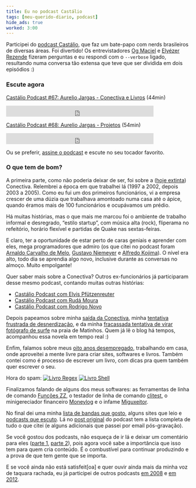 ```yaml
---
title: Eu no podcast Castálio
tags: [meu-querido-diario, podcast]
hide_ads: true
worked: 3:00
---
```


Participei do [podcast Castálio](http://castalio.info), que faz um bate-papo com nerds brasileiros de diversas áreas. Foi divertido! Os entrevistadores [Og Maciel](https://twitter.com/OgMaciel) e [Elyézer Rezende](https://twitter.com/elyezer) fizeram perguntas e eu respondi com o `--verbose` ligado, resultando numa conversa tão extensa que teve que ser dividida em dois episódios :)

### Escute agora

[Castálio Podcast #67: Aurelio Jargas - Conectiva e Livros](http://castalio.info/episodio-67-aurelio-jargas-conectiva-e-livros.html) (44min)

<iframe src="https://archive.org/embed/castalio-podcast-67" width="80%" height="30" frameborder="0"></iframe>

[Castálio Podcast #68: Aurelio Jargas - Projetos](http://castalio.info/episodio-68-aurelio-jargas-projetos.html) (54min)

<iframe src="https://archive.org/embed/castalio-podcast-68" width="80%" height="30" frameborder="0"></iframe>

Ou se preferir, [assine o podcast](http://feeds.feedburner.com/CastalioPodcastMP3) e escute no seu tocador favorito.

### O que tem de bom?

A primeira parte, como não poderia deixar de ser, foi sobre a ([hoje extinta](http://br-linux.org/2015/01/conectiva-sa-esta-fechando-e-busca-interessados-em-comprar-direitos-de-apostilas-e-outros-materiais.html)) Conectiva. Relembrei a época em que trabalhei lá (1997 a 2002, depois 2003 a 2005). Como eu fui um dos primeiros funcionários, vi a empresa crescer de uma dúzia que trabalhava amontoado numa casa até o ápice, quando éramos mais de 100 funcionários e ocupávamos um prédio.

Há muitas histórias, mas o que mais me marcou foi o ambiente de trabalho informal e desregrado, “estilo startup”, com música alta (rock), fliperama no refeitório, horário flexível e partidas de Quake nas sextas-feiras.

E claro, ter a oportunidade de estar perto de caras geniais e aprender com eles, mega programadores que admiro (os que citei no podcast foram [Arnaldo Carvalho de Melo](https://www.linkedin.com/in/acmelo), [Gustavo Niemeyer](https://labix.org) e [Alfredo Kojima](https://www.linkedin.com/in/alfredokojima)). O nível era alto, todo dia se aprendia algo novo, inclusive durante as conversas no almoço. Muito empolgante!

Quer saber mais sobre a Conectiva? Outros ex-funcionários já participaram desse mesmo podcast, contando muitas outras histórias:

- [Castálio Podcast com Elvis Pfützenreuter](http://castalio.info/elvis-pfutzenreuter-conectiva-linux.html)
- [Castálio Podcast com Rudá Moura](http://castalio.info/ruda-moura-conectiva-linux.html)
- [Castálio Podcast com Rodrigo Novo](http://castalio.info/rodrigo-novo-conectiva-linux.html)

Depois papeamos sobre minha [saída da Conectiva](http://aurelio.net/blog/2005/09/23/free-as-in-bird/), minha [tentativa frustrada de desnerdização](http://aurelio.net/blog/2005/11/30/processo-de-desnerdizacao/), e da minha [fracassada tentativa de virar fotógrafo de surfe](http://aurelio.net/blog/2006/02/08/de-nerd-a-fotografo/) na praia de Matinhos. Quem já lê o blog há tempos, acompanhou essa novela em tempo real :)

Enfim, falamos sobre meus [oito anos desempregado](http://aurelio.net/blog/2010/09/23/estou-ha-5-anos-desempregado-viva/), trabalhando em casa, onde aproveitei a mente livre para criar sites, softwares e livros. Também contei como é processo de escrever um livro, com dicas pra quem também quer escrever o seu.

Hora do spam: [![Livro Regex](http://aurelio.net/img/icon/128/livroregex4.png)](http://www.piazinho.com.br)
[![Livro Shell](http://aurelio.net/img/icon/128/livroshell.png)](http://www.shellscript.com.br)

Finalizamos falando de alguns dos meus softwares: as ferramentas de linha de comando [Funções ZZ](http://funcoeszz.net), o testador de linha de comando [clitest](https://github.com/aureliojargas/clitest), o minigereciador financeiro [Moneylog](http://aurelio.net/moneylog/) e o infame [Miguxeitor](http://www.coisinha.com.br/miguxeitor/).

No final dei uma minha [lista de bandas que gosto](http://aurelio.net/musica/), alguns sites que leio e [podcasts que escuto](http://aurelio.net/blog/2015/03/17/top-podcasts-2015/). Lá no [post original](http://castalio.info/episodio-68-aurelio-jargas-projetos.html) do podcast tem a lista completa de tudo o que citei (e alguns adicionais que passei por email pós-gravação).

Se você gostou dos podcasts, não esqueça de ir lá e deixar um comentário para eles ([parte 1](http://castalio.info/episodio-67-aurelio-jargas-conectiva-e-livros.html), [parte 2](http://castalio.info/episodio-68-aurelio-jargas-projetos.html)), pois agora você sabe a importância que isso tem para quem cria conteúdo. É o combustível para continuar produzindo e a prova de que tem gente que se importa.

E se você ainda não está satisfeit[oa] e quer ouvir ainda mais da minha voz de taquara rachada, eu já participei de outros podcasts [em 2008](http://aurelio.net/blog/2008/08/18/podcastei/) e [em 2012](http://aurelio.net/blog/2012/09/28/eu-no-podcast-do-ruda/).

